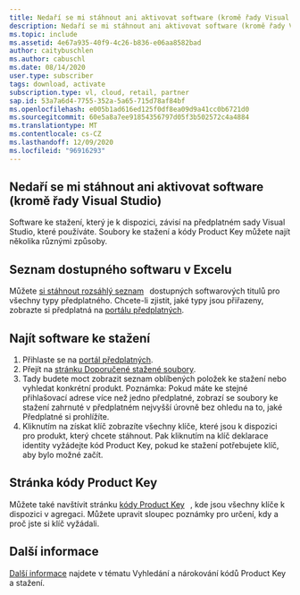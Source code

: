 ```yaml
---
title: Nedaří se mi stáhnout ani aktivovat software (kromě řady Visual Studio)
description: Nedaří se mi stáhnout ani aktivovat software (kromě řady Visual Studio), který je součástí mého předplatného sady Visual Studio.
ms.topic: include
ms.assetid: 4e67a935-40f9-4c26-b836-e06aa8582bad
author: caitybuschlen
ms.author: cabuschl
ms.date: 08/14/2020
user.type: subscriber
tags: download, activate
subscription.type: vl, cloud, retail, partner
sap.id: 53a7a6d4-7755-352a-5a65-715d78af84bf
ms.openlocfilehash: e005b1ad616ed125f0df8ea09d9a41cc0b6721d0
ms.sourcegitcommit: 60e5a8a7ee91854356797d05f3b502572c4a4884
ms.translationtype: MT
ms.contentlocale: cs-CZ
ms.lasthandoff: 12/09/2020
ms.locfileid: "96916293"
---
```

## <a name="im-unable-to-download-or-activate-software-excluding-visual-studio-family"></a>Nedaří se mi stáhnout ani aktivovat software (kromě řady Visual Studio)

Software ke stažení, který je k dispozici, závisí na předplatném sady Visual Studio, které používáte. Soubory ke stažení a kódy Product Key můžete najít několika různými způsoby.  

## <a name="excel-list-of-available-software"></a>Seznam dostupného softwaru v Excelu 
Můžete [si stáhnout rozsáhlý seznam](https://download.microsoft.com/download/1/5/4/15454442-CF17-47B9-A65D-DF84EF88511B/Visual_Studio_by_Subscription_Level.xlsx)   dostupných softwarových titulů pro všechny typy předplatného. Chcete-li zjistit, jaké typy jsou přiřazeny, zobrazte si předplatná na [portálu předplatných](https://my.visualstudio.com/subscriptions).  

## <a name="find-software-downloads"></a>Najít software ke stažení 
1. Přihlaste se na [portál předplatných](https://my.visualstudio.com/benefits).  
1. Přejít na [stránku Doporučené stažené soubory](https://my.visualstudio.com/downloads/featured).  
1. Tady budete moct zobrazit seznam oblíbených položek ke stažení nebo vyhledat konkrétní produkt. Poznámka: Pokud máte ke stejné přihlašovací adrese více než jedno předplatné, zobrazí se soubory ke stažení zahrnuté v předplatném nejvyšší úrovně bez ohledu na to, jaké Předplatné si prohlížíte.  
4. Kliknutím na získat klíč zobrazíte všechny klíče, které jsou k dispozici pro produkt, který chcete stáhnout. Pak kliknutím na klíč deklarace identity vyžádejte kód Product Key, pokud ke stažení potřebujete klíč, aby bylo možné začít. 

## <a name="product-keys-page"></a>Stránka kódy Product Key 
Můžete také navštívit stránku [kódy Product Key](https://my.visualstudio.com/productkeys)   , kde jsou všechny klíče k dispozici v agregaci. Můžete upravit sloupec poznámky pro určení, kdy a proč jste si klíč vyžádali. 

## <a name="more-information"></a>Další informace 
[Další informace](https://docs.microsoft.com/visualstudio/subscriptions/find-keys) najdete v tématu Vyhledání a nárokování kódů Product Key a stažení.  
